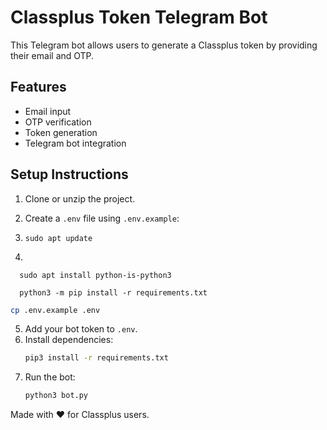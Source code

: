 # Classplus Token Telegram Bot

This Telegram bot allows users to generate a Classplus token by providing their email and OTP.

## Features
- Email input
- OTP verification
- Token generation
- Telegram bot integration

## Setup Instructions

1. Clone or unzip the project.
2. Create a `.env` file using `.env.example`:

3. ```
   sudo apt update
4. ```
 ```  sudo apt install python-is-python3```

 ```  python3 -m pip install -r requirements.txt```

   ```bash
   cp .env.example .env
   ```
5. Add your bot token to `.env`.
6. Install dependencies:
   ```bash
   pip3 install -r requirements.txt
   ```
7. Run the bot:
   ```bash
   python3 bot.py
   ```

Made with ❤️ for Classplus users.
